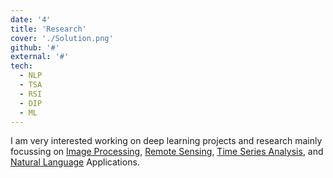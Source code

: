 ```yaml
---
date: '4'
title: 'Research'
cover: './Solution.png'
github: '#'
external: '#'
tech:
  - NLP
  - TSA
  - RSI
  - DIP
  - ML
---
```


I am very interested working on deep learning projects and research mainly focussing on [Image Processing](#),  [Remote Sensing](#), [Time Series Analysis](#), and [Natural Language](#) Applications.
